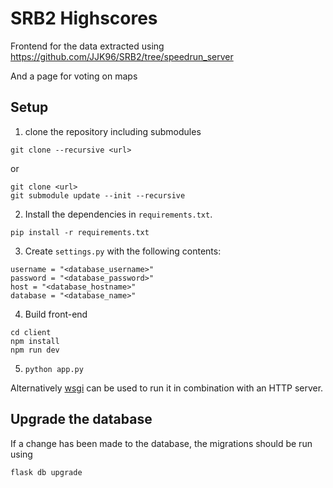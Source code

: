 # SRB2 Highscores

Frontend for the data extracted using https://github.com/JJK96/SRB2/tree/speedrun_server

And a page for voting on maps

## Setup

1. clone the repository including submodules
```
git clone --recursive <url>
```
or
```
git clone <url>
git submodule update --init --recursive
```
2. Install the dependencies in `requirements.txt`.
```
pip install -r requirements.txt
```
3. Create `settings.py` with the following contents:
```
username = "<database_username>"
password = "<database_password>"
host = "<database_hostname>"
database = "<database_name>"
```
4. Build front-end
```
cd client
npm install
npm run dev
```
5. `python app.py`

Alternatively [wsgi](wsgi.org) can be used to run it in combination with an HTTP server.

## Upgrade the database

If a change has been made to the database, the migrations should be run using
```
flask db upgrade
```
